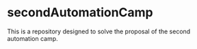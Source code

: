 # secondAutomationCamp
This is a repository designed to solve the proposal of the second automation camp. 
